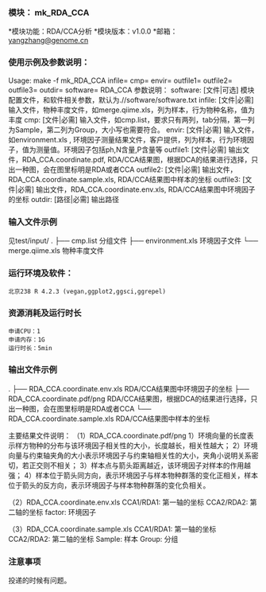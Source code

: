 ### 模块： mk_RDA_CCA

*模块功能：RDA/CCA分析
*模块版本：v1.0.0
*邮箱： yangzhang@genome.cn

### 使用示例及参数说明：

Usage:
	 make -f mk_RDA_CCA infile= cmp= envir= outfile1= outfile2= outfile3= outdir= software= RDA_CCA
参数说明：
	 software: [文件|可选]  模块配置文件，和软件相关参数，默认为.//software/software.txt 
	 infile: [文件|必需]  输入文件，物种丰度文件，如merge.qiime.xls，列为样本，行为物种名称，值为丰度
	 cmp: [文件|必需]  输入文件，如cmp.list，要求只有两列，tab分隔，第一列为Sample，第二列为Group，大小写也需要符合。
	 envir: [文件|必需] 输入文件，如environment.xls , 环境因子测量结果文件，客户提供，列为样本，行为环境因子，值为测量值。环境因子包括ph,N含量,P含量等
	 outfile1: [文件|必需]  输出文件，RDA_CCA.coordinate.pdf, RDA/CCA结果图，根据DCA的结果进行选择，只出一种图，会在图里标明是RDA或者CCA
	 outfile2: [文件|必需]  输出文件，RDA_CCA.coordinate.sample.xls, RDA/CCA结果图中样本的坐标
	 outfile3: [文件|必需]  输出文件，RDA_CCA.coordinate.env.xls, RDA/CCA结果图中环境因子的坐标
	 outdir: [路径|必需]   输出路径

### 输入文件示例
见test/input/
.
├── cmp.list              分组文件
├── environment.xls       环境因子文件
└── merge.qiime.xls       物种丰度文件

### 运行环境及软件：
	北京238 R 4.2.3 (vegan,ggplot2,ggsci,ggrepel)

### 资源消耗及运行时长
	申请CPU：1
	申请内存：1G
	运行时长：5min

### 输出文件示例
.
├── RDA_CCA.coordinate.env.xls       RDA/CCA结果图中环境因子的坐标 
├── RDA_CCA.coordinate.pdf/png       RDA/CCA结果图，根据DCA的结果进行选择，只出一种图，会在图里标明是RDA或者CCA
└── RDA_CCA.coordinate.sample.xls    RDA/CCA结果图中样本的坐标

主要结果文件说明：
（1）RDA_CCA.coordinate.pdf/png
1）环境向量的长度表示样方物种的分布与该环境因子相关性的大小，长度越长，相关性越大；
2）环境向量与约束轴夹角的大小表示环境因子与约束轴相关性的大小，夹角小说明关系密切，若正交则不相关；
3）样本点与箭头距离越近，该环境因子对样本的作用越强；
4）样本位于箭头同方向，表示环境因子与样本物种群落的变化正相关，样本位于箭头的反方向，表示环境因子与样本物种群落的变化负相关。

（2）RDA_CCA.coordinate.env.xls
CCA1/RDA1: 第一轴的坐标
CCA2/RDA2: 第二轴的坐标
factor: 环境因子

（3）RDA_CCA.coordinate.sample.xls 
CCA1/RDA1: 第一轴的坐标
CCA2/RDA2: 第二轴的坐标
Sample: 样本 
Group: 分组

### 注意事项
投递的时候有问题。
